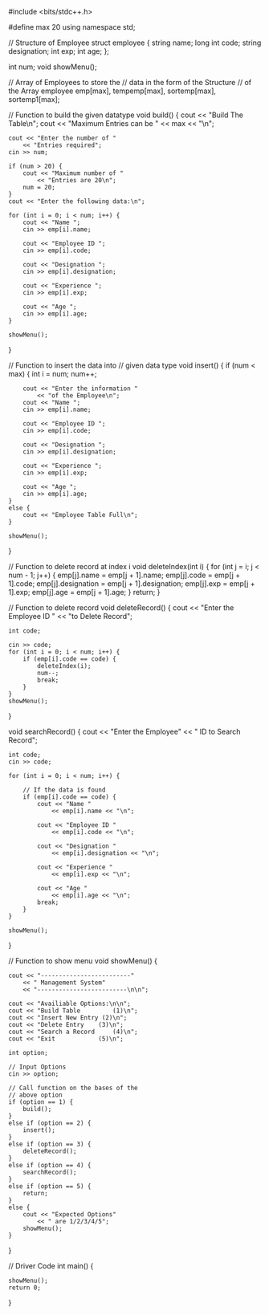 #include <bits/stdc++.h>

#define max 20
using namespace std;

// Structure of Employee
struct employee {
	string name;
	long int code;
	string designation;
	int exp;
	int age;
};

int num;
void showMenu();

// Array of Employees to store the
// data in the form of the Structure
// of the Array
employee emp[max], tempemp[max],
	sortemp[max], sortemp1[max];

// Function to build the given datatype
void build()
{
	cout << "Build The Table\n";
	cout << "Maximum Entries can be "
		<< max << "\n";

	cout << "Enter the number of "
		<< "Entries required";
	cin >> num;

	if (num > 20) {
		cout << "Maximum number of "
			<< "Entries are 20\n";
		num = 20;
	}
	cout << "Enter the following data:\n";

	for (int i = 0; i < num; i++) {
		cout << "Name ";
		cin >> emp[i].name;

		cout << "Employee ID ";
		cin >> emp[i].code;

		cout << "Designation ";
		cin >> emp[i].designation;

		cout << "Experience ";
		cin >> emp[i].exp;

		cout << "Age ";
		cin >> emp[i].age;
	}

	showMenu();
}

// Function to insert the data into
// given data type
void insert()
{
	if (num < max) {
		int i = num;
		num++;

		cout << "Enter the information "
			<< "of the Employee\n";
		cout << "Name ";
		cin >> emp[i].name;

		cout << "Employee ID ";
		cin >> emp[i].code;

		cout << "Designation ";
		cin >> emp[i].designation;

		cout << "Experience ";
		cin >> emp[i].exp;

		cout << "Age ";
		cin >> emp[i].age;
	}
	else {
		cout << "Employee Table Full\n";
	}

	showMenu();
}

// Function to delete record at index i
void deleteIndex(int i)
{
	for (int j = i; j < num - 1; j++) {
		emp[j].name = emp[j + 1].name;
		emp[j].code = emp[j + 1].code;
		emp[j].designation
			= emp[j + 1].designation;
		emp[j].exp = emp[j + 1].exp;
		emp[j].age = emp[j + 1].age;
	}
	return;
}

// Function to delete record
void deleteRecord()
{
	cout << "Enter the Employee ID "
		<< "to Delete Record";

	int code;

	cin >> code;
	for (int i = 0; i < num; i++) {
		if (emp[i].code == code) {
			deleteIndex(i);
			num--;
			break;
		}
	}
	showMenu();
}

void searchRecord()
{
	cout << "Enter the Employee"
		<< " ID to Search Record";

	int code;
	cin >> code;

	for (int i = 0; i < num; i++) {

		// If the data is found
		if (emp[i].code == code) {
			cout << "Name "
				<< emp[i].name << "\n";

			cout << "Employee ID "
				<< emp[i].code << "\n";

			cout << "Designation "
				<< emp[i].designation << "\n";

			cout << "Experience "
				<< emp[i].exp << "\n";

			cout << "Age "
				<< emp[i].age << "\n";
			break;
		}
	}

	showMenu();
}

// Function to show menu
void showMenu()
{

	cout << "-------------------------"
		<< " Management System"
		<< "-------------------------\n\n";

	cout << "Availiable Options:\n\n";
	cout << "Build Table		 (1)\n";
	cout << "Insert New Entry (2)\n";
	cout << "Delete Entry	 (3)\n";
	cout << "Search a Record	 (4)\n";
	cout << "Exit			 (5)\n";

	int option;

	// Input Options
	cin >> option;

	// Call function on the bases of the
	// above option
	if (option == 1) {
		build();
	}
	else if (option == 2) {
		insert();
	}
	else if (option == 3) {
		deleteRecord();
	}
	else if (option == 4) {
		searchRecord();
	}
	else if (option == 5) {
		return;
	}
	else {
		cout << "Expected Options"
			<< " are 1/2/3/4/5";
		showMenu();
	}
}

// Driver Code
int main()
{

	showMenu();
	return 0;
}
